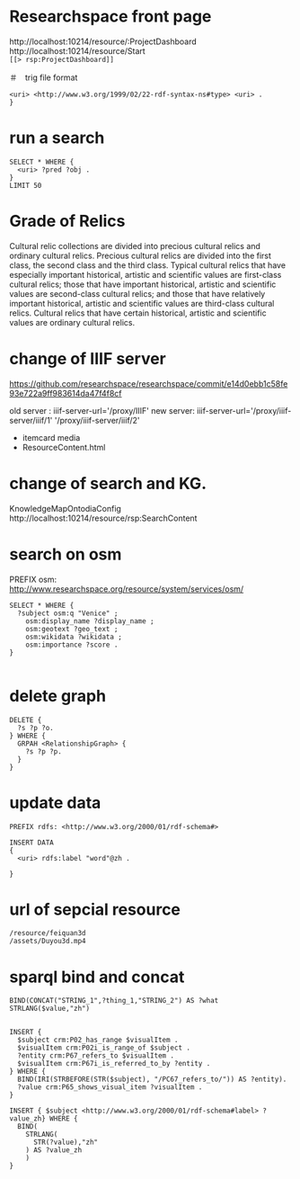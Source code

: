 # Researchspace front page
http://localhost:10214/resource/:ProjectDashboard  
http://localhost:10214/resource/Start  
```[[> rsp:ProjectDashboard]]  ```  


＃　trig file format 
```<http://localhost/hm/graph> {
<uri> <http://www.w3.org/1999/02/22-rdf-syntax-ns#type> <uri> . 
}
```

# run a search 

```
SELECT * WHERE {
  <uri> ?pred ?obj .
} 
LIMIT 50
```

# Grade of Relics

Cultural relic collections are divided into precious cultural relics and ordinary cultural relics. Precious cultural relics are divided into the first class, the second class and the third class. Typical cultural relics that have especially important historical, artistic and scientific values are first-class cultural relics; those that have important historical, artistic and scientific values are second-class cultural relics; and those that have relatively important historical, artistic and scientific values are third-class cultural relics. Cultural relics that have certain historical, artistic and scientific values are ordinary cultural relics.


# change of IIIF server
https://github.com/researchspace/researchspace/commit/e14d0ebb1c58fe93e722a9ff983614da47f4f8cf

old  server : iiif-server-url='/proxy/IIIF'
new server:  iiif-server-url='/proxy/iiif-server/iiif/1' '/proxy/iiif-server/iiif/2'

- itemcard media
- ResourceContent.html


# change of search and KG. 
KnowledgeMapOntodiaConfig
http://localhost:10214/resource/rsp:SearchContent

# search on osm


PREFIX osm: <http://www.researchspace.org/resource/system/services/osm/>
```
SELECT * WHERE {
  ?subject osm:q "Venice" ;
    osm:display_name ?display_name ;
    osm:geotext ?geo_text ;
    osm:wikidata ?wikidata ;
    osm:importance ?score .
}
        
```



# delete graph 

```
DELETE { 
  ?s ?p ?o.
} WHERE {
  GRPAH <RelationshipGraph> {
    ?s ?p ?p.
  }
}
```
# update data
```
PREFIX rdfs: <http://www.w3.org/2000/01/rdf-schema#> 

INSERT DATA
{ 
  <uri> rdfs:label "word"@zh .
                         
}

```
# url of sepcial resource

```
/resource/feiquan3d
/assets/Duyou3d.mp4
```
# 
# sparql bind and concat
 ```
BIND(CONCAT("STRING_1",?thing_1,"STRING_2") AS ?what 
STRLANG($value,"zh")
```
```

INSERT { 
  $subject crm:P02_has_range $visualItem .
  $visualItem crm:P02i_is_range_of $subject .
  ?entity crm:P67_refers_to $visualItem .
  $visualItem crm:P67i_is_referred_to_by ?entity .
} WHERE {
  BIND(IRI(STRBEFORE(STR($subject), "/PC67_refers_to/")) AS ?entity).
  ?value crm:P65_shows_visual_item ?visualItem .
}
```

```
INSERT { $subject <http://www.w3.org/2000/01/rdf-schema#label> ?value_zh} WHERE {
  BIND(
    STRLANG(
      STR(?value),"zh"
    ) AS ?value_zh
    )
}
```
